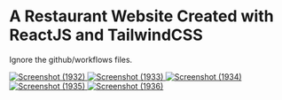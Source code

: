 # A Restaurant Website Created with ReactJS and TailwindCSS
Ignore the github/workflows files.

[
![Screenshot (1932)](https://github.com/Biswajit-edu/Restaurant_Website/assets/111083968/b8f4530d-96f3-4729-b966-e8f590129a1a)
![Screenshot (1933)](https://github.com/Biswajit-edu/Restaurant_Website/assets/111083968/a927f886-e6e4-4058-b459-6bfd04f22464)
![Screenshot (1934)](https://github.com/Biswajit-edu/Restaurant_Website/assets/111083968/ec68e22c-2506-49ee-b391-53f8dd60f107)
![Screenshot (1935)](https://github.com/Biswajit-edu/Restaurant_Website/assets/111083968/5fad2c76-8ed2-4f6f-bc1f-aa4da370de73)
![Screenshot (1936)](https://github.com/Biswajit-edu/Restaurant_Website/assets/111083968/dac6cd77-f28d-48a1-b604-e3d0aea31487)
](url)
